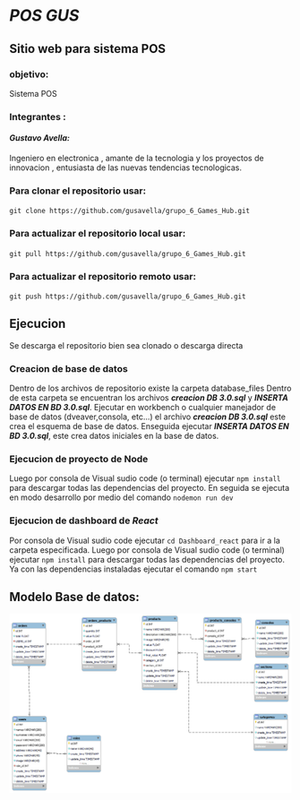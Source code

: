 # ***POS GUS***

## Sitio web para sistema POS

### objetivo:

Sistema POS

### Integrantes : 

#### ___Gustavo Avella:___

Ingeniero en electronica , amante de la tecnologia y los proyectos de innovacion , entusiasta de las nuevas tendencias tecnologicas.

### Para clonar el repositorio usar:

`git clone https://github.com/gusavella/grupo_6_Games_Hub.git `

### Para actualizar el repositorio local usar:

`git pull https://github.com/gusavella/grupo_6_Games_Hub.git `

### Para actualizar el repositorio remoto usar:

`git push https://github.com/gusavella/grupo_6_Games_Hub.git `


## Ejecucion
Se descarga el repositorio bien sea clonado o descarga directa

### Creacion de base de datos 
Dentro de los archivos de repositorio existe la carpeta database_files
Dentro de esta carpeta se encuentran los archivos ***creacion DB 3.0.sql*** y ***INSERTA DATOS EN BD 3.0.sql***.
Ejecutar en workbench o cualquier manejador de base de datos (dveaver,consola, etc...) el archivo ***creacion DB 3.0.sql*** este crea el esquema de base de datos.
Enseguida ejecutar ***INSERTA DATOS EN BD 3.0.sql***, este crea datos iniciales en la base de datos.

### Ejecucion de proyecto de Node

Luego por consola de Visual sudio code (o terminal) ejecutar `npm install` para descargar todas las dependencias del proyecto.
En seguida se ejecuta en modo desarrollo por medio del comando `nodemon run dev`

### Ejecucion de dashboard de ***React***

Por consola de Visual sudio code ejecutar `cd Dashboard_react` para ir a la carpeta especificada.
Luego por consola de Visual sudio code (o terminal) ejecutar `npm install` para descargar todas las dependencias del proyecto.
Ya con las dependencias instaladas ejecutar el comando `npm start`

## Modelo Base de datos:
![DB](./database_files/Modelo_GamesHub_DB.png)


